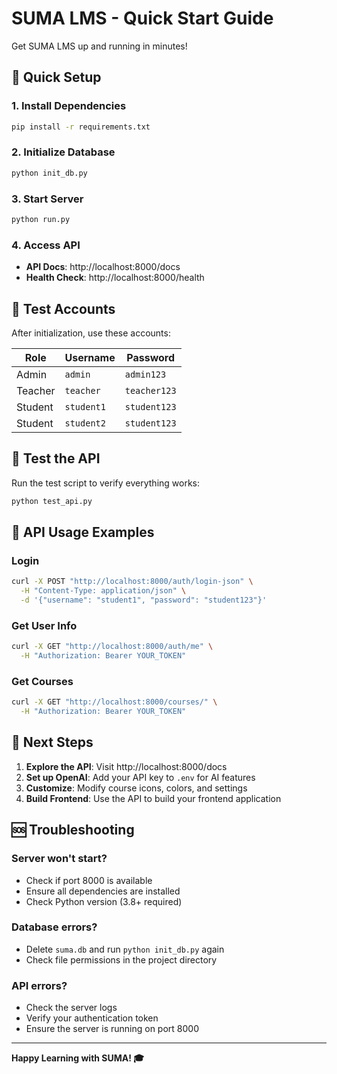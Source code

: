 # SUMA LMS - Quick Start Guide

Get SUMA LMS up and running in minutes!

## 🚀 Quick Setup

### 1. Install Dependencies
```bash
pip install -r requirements.txt
```

### 2. Initialize Database
```bash
python init_db.py
```

### 3. Start Server
```bash
python run.py
```

### 4. Access API
- **API Docs**: http://localhost:8000/docs
- **Health Check**: http://localhost:8000/health

## 🔑 Test Accounts

After initialization, use these accounts:

| Role | Username | Password |
|------|----------|----------|
| Admin | `admin` | `admin123` |
| Teacher | `teacher` | `teacher123` |
| Student | `student1` | `student123` |
| Student | `student2` | `student123` |

## 🧪 Test the API

Run the test script to verify everything works:
```bash
python test_api.py
```

## 📱 API Usage Examples

### Login
```bash
curl -X POST "http://localhost:8000/auth/login-json" \
  -H "Content-Type: application/json" \
  -d '{"username": "student1", "password": "student123"}'
```

### Get User Info
```bash
curl -X GET "http://localhost:8000/auth/me" \
  -H "Authorization: Bearer YOUR_TOKEN"
```

### Get Courses
```bash
curl -X GET "http://localhost:8000/courses/" \
  -H "Authorization: Bearer YOUR_TOKEN"
```

## 🎯 Next Steps

1. **Explore the API**: Visit http://localhost:8000/docs
2. **Set up OpenAI**: Add your API key to `.env` for AI features
3. **Customize**: Modify course icons, colors, and settings
4. **Build Frontend**: Use the API to build your frontend application

## 🆘 Troubleshooting

### Server won't start?
- Check if port 8000 is available
- Ensure all dependencies are installed
- Check Python version (3.8+ required)

### Database errors?
- Delete `suma.db` and run `python init_db.py` again
- Check file permissions in the project directory

### API errors?
- Check the server logs
- Verify your authentication token
- Ensure the server is running on port 8000

---

**Happy Learning with SUMA! 🎓**
